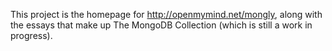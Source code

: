 This project is the homepage for <http://openmymind.net/mongly>, along with the essays that make up The MongoDB Collection (which is still a work in progress).
